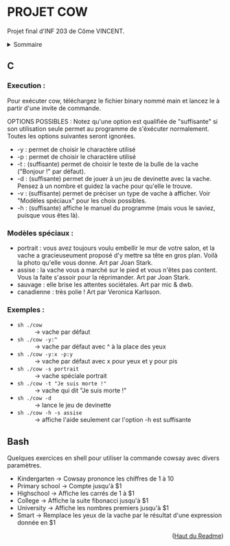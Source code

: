 <div id='top'></div>

# PROJET COW
Projet final d'INF 203 de Côme VINCENT.

<details>
  <summary>Sommaire</summary>
  <ol>
    <li><a href="#execution">Execution</a></li>
    <li><a href="#modeles-speciaux">Modèles spéciaux</a></li>
    <li><a href="#exemples">Exemples</a></li>
    <li><a href="#bash">Bash</a></li>
  </ol>
</details>
<div id="execution">

## C

### Execution :
Pour exécuter cow, téléchargez le fichier binary nommé main et lancez le à partir d'une invite de commande.

OPTIONS POSSIBLES :
Notez qu'une option est qualifiée de "suffisante" si son utilisation seule permet au programme de s'éxécuter normalement. Toutes les options suivantes seront ignorées.

* -y : permet de choisir le charactère utilisé
* -p : permet de choisir le charactère utilisé
* -t : (suffisante) permet de choisir le texte de la bulle de la vache ("Bonjour !" par défaut).
* -d : (suffisante) permet de jouer à un jeu de devinette avec la vache. Pensez à un nombre et guidez la vache pour qu'elle le trouve.
* -v : (suffisante) permet de préciser un type de vache à afficher. Voir "Modèles spéciaux" pour les choix possibles.
* -h : (suffisante) affiche le manuel du programme (mais vous le saviez, puisque vous êtes là).
</div>
<div id="modeles-speciaux">

### Modèles spéciaux :

* portrait : vous avez toujours voulu embellir le mur de votre salon, et la vache a gracieuseument proposé d'y mettre sa tête en gros plan. Voilà la photo qu'elle vous donne. Art par Joan Stark.
* assise : la vache vous a marché sur le pied et vous n'êtes pas content. Vous la faite s'assoir pour la réprimander. Art par Joan Stark.
* sauvage : elle brise les attentes sociétales. Art par mic & dwb.
* canadienne : très polie ! Art par Veronica Karlsson.
</div>
<div id="exemples">

### Exemples :

* ```sh ./cow``` <dd>-> vache par défaut
* ```sh ./cow -y:^``` <dd>-> vache par défaut avec ^ à la place des yeux
* ```sh ./cow -y:x -p:y``` <dd>-> vache par défaut avec x pour yeux et y pour pis
* ```sh ./cow -s portrait``` <dd>-> vache spéciale portrait
* ```sh ./cow -t "Je suis morte !"``` <dd>-> vache qui dit "Je suis morte !"
* ```sh ./cow -d``` <dd>-> lance le jeu de devinette
* ```sh ./cow -h -s assise``` <dd>-> affiche l'aide seulement car l'option -h est suffisante
</div>
<div id="bash">

## Bash

Quelques exercices en shell pour utiliser la commande cowsay avec divers paramètres.

* Kindergarten -> Cowsay prononce les chiffres de 1 à 10
* Primary school -> Compte jusqu'à $1
* Highschool -> Affiche les carrés de 1 à $1
* College -> Affiche la suite fibonacci jusqu'à $1
* University -> Affiche les nombres premiers jusqu'à $1
* Smart -> Remplace les yeux de la vache par le résultat d'une expression donnée en $1
</div>
<p align="right">(<a href="#top">Haut du Readme</a>)</p>